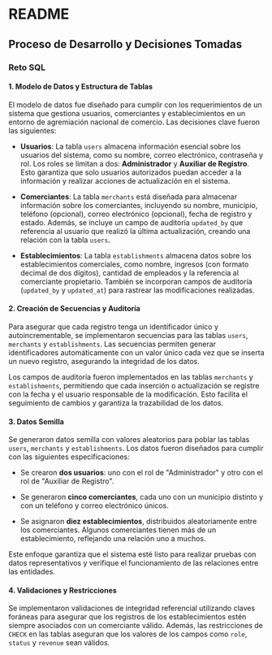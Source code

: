 # README

## Proceso de Desarrollo y Decisiones Tomadas

### Reto SQL

#### 1. Modelo de Datos y Estructura de Tablas

El modelo de datos fue diseñado para cumplir con los requerimientos de un sistema que gestiona usuarios, comerciantes y establecimientos en un entorno de agremiación nacional de comercio. Las decisiones clave fueron las siguientes:

- **Usuarios**: La tabla `users` almacena información esencial sobre los usuarios del sistema, como su nombre, correo electrónico, contraseña y rol. Los roles se limitan a dos: **Administrador** y **Auxiliar de Registro**. Esto garantiza que solo usuarios autorizados puedan acceder a la información y realizar acciones de actualización en el sistema.

- **Comerciantes**: La tabla `merchants` está diseñada para almacenar información sobre los comerciantes, incluyendo su nombre, municipio, teléfono (opcional), correo electrónico (opcional), fecha de registro y estado. Además, se incluye un campo de auditoría `updated_by` que referencia al usuario que realizó la última actualización, creando una relación con la tabla `users`.

- **Establecimientos**: La tabla `establishments` almacena datos sobre los establecimientos comerciales, como nombre, ingresos (con formato decimal de dos dígitos), cantidad de empleados y la referencia al comerciante propietario. También se incorporan campos de auditoría (`updated_by` y `updated_at`) para rastrear las modificaciones realizadas.

#### 2. Creación de Secuencias y Auditoría

Para asegurar que cada registro tenga un identificador único y autoincrementable, se implementaron secuencias para las tablas `users`, `merchants` y `establishments`. Las secuencias permiten generar identificadores automáticamente con un valor único cada vez que se inserta un nuevo registro, asegurando la integridad de los datos.

Los campos de auditoría fueron implementados en las tablas `merchants` y `establishments`, permitiendo que cada inserción o actualización se registre con la fecha y el usuario responsable de la modificación. Esto facilita el seguimiento de cambios y garantiza la trazabilidad de los datos.

#### 3. Datos Semilla

Se generaron datos semilla con valores aleatorios para poblar las tablas `users`, `merchants` y `establishments`. Los datos fueron diseñados para cumplir con las siguientes especificaciones:

- Se crearon **dos usuarios**: uno con el rol de "Administrador" y otro con el rol de "Auxiliar de Registro".
  
- Se generaron **cinco comerciantes**, cada uno con un municipio distinto y con un teléfono y correo electrónico únicos.

- Se asignaron **diez establecimientos**, distribuidos aleatoriamente entre los comerciantes. Algunos comerciantes tienen más de un establecimiento, reflejando una relación uno a muchos.

Este enfoque garantiza que el sistema esté listo para realizar pruebas con datos representativos y verifique el funcionamiento de las relaciones entre las entidades.

#### 4. Validaciones y Restricciones

Se implementaron validaciones de integridad referencial utilizando claves foráneas para asegurar que los registros de los establecimientos estén siempre asociados con un comerciante válido. Además, las restricciones de `CHECK` en las tablas aseguran que los valores de los campos como `role`, `status` y `revenue` sean válidos.
